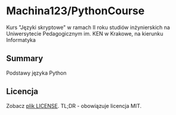 # Machina123/PythonCourse
Kurs "Języki skryptowe" w ramach II roku studiów inżynierskich na Uniwersytecie Pedagogicznym im. KEN w Krakowe, na kierunku Informatyka

## Summary
Podstawy języka Python

## Licencja
Zobacz [plik LICENSE](./LICENSE). TL;DR - obowiązuje licencja MIT.
